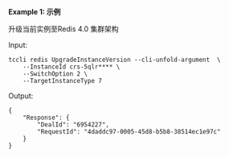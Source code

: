 **Example 1: 示例**

升级当前实例至Redis 4.0 集群架构

Input: 

```
tccli redis UpgradeInstanceVersion --cli-unfold-argument  \
    --InstanceId crs-5qlr**** \
    --SwitchOption 2 \
    --TargetInstanceType 7
```

Output: 
```
{
    "Response": {
        "DealId": "6954227",
        "RequestId": "4daddc97-0005-45d8-b5b8-38514ec1e97c"
    }
}
```

